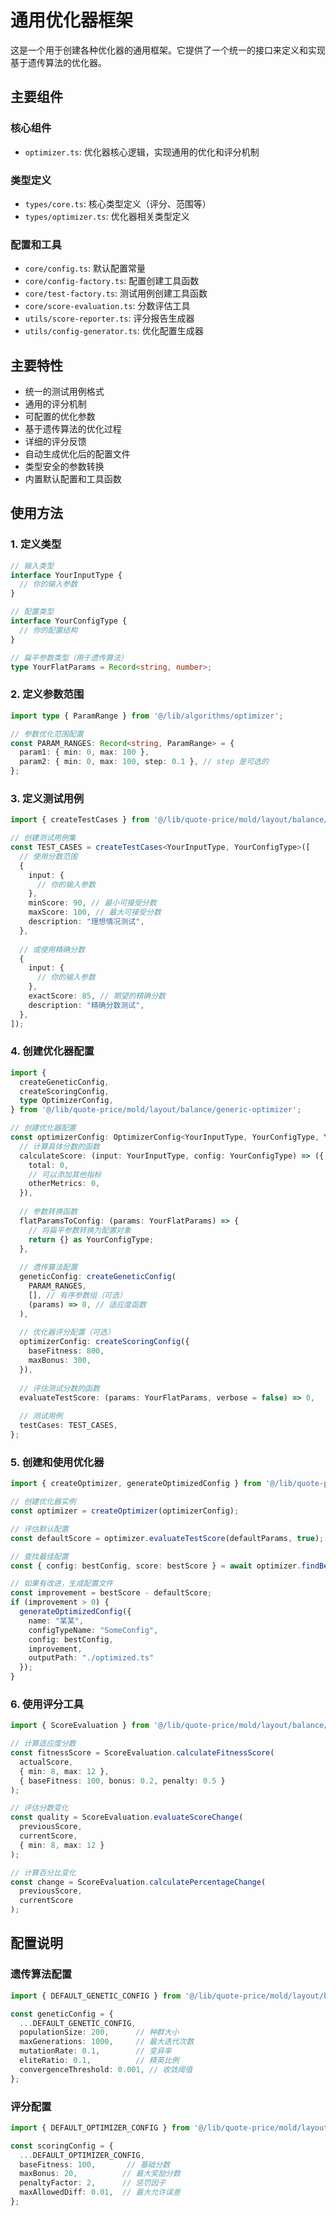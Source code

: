 # 通用优化器框架

这是一个用于创建各种优化器的通用框架。它提供了一个统一的接口来定义和实现基于遗传算法的优化器。

## 主要组件

### 核心组件
- `optimizer.ts`: 优化器核心逻辑，实现通用的优化和评分机制

### 类型定义
- `types/core.ts`: 核心类型定义（评分、范围等）
- `types/optimizer.ts`: 优化器相关类型定义

### 配置和工具
- `core/config.ts`: 默认配置常量
- `core/config-factory.ts`: 配置创建工具函数
- `core/test-factory.ts`: 测试用例创建工具函数
- `core/score-evaluation.ts`: 分数评估工具
- `utils/score-reporter.ts`: 评分报告生成器
- `utils/config-generator.ts`: 优化配置生成器

## 主要特性

- 统一的测试用例格式
- 通用的评分机制
- 可配置的优化参数
- 基于遗传算法的优化过程
- 详细的评分反馈
- 自动生成优化后的配置文件
- 类型安全的参数转换
- 内置默认配置和工具函数

## 使用方法

### 1. 定义类型

```typescript
// 输入类型
interface YourInputType {
  // 你的输入参数
}

// 配置类型
interface YourConfigType {
  // 你的配置结构
}

// 扁平参数类型（用于遗传算法）
type YourFlatParams = Record<string, number>;
```

### 2. 定义参数范围

```typescript
import type { ParamRange } from '@/lib/algorithms/optimizer';

// 参数优化范围配置
const PARAM_RANGES: Record<string, ParamRange> = {
  param1: { min: 0, max: 100 },
  param2: { min: 0, max: 100, step: 0.1 }, // step 是可选的
};
```

### 3. 定义测试用例

```typescript
import { createTestCases } from '@/lib/quote-price/mold/layout/balance/generic-optimizer';

// 创建测试用例集
const TEST_CASES = createTestCases<YourInputType, YourConfigType>([
  // 使用分数范围
  {
    input: {
      // 你的输入参数
    },
    minScore: 90, // 最小可接受分数
    maxScore: 100, // 最大可接受分数
    description: "理想情况测试",
  },
  
  // 或使用精确分数
  {
    input: {
      // 你的输入参数
    },
    exactScore: 85, // 期望的精确分数
    description: "精确分数测试",
  },
]);
```

### 4. 创建优化器配置

```typescript
import {
  createGeneticConfig,
  createScoringConfig,
  type OptimizerConfig,
} from '@/lib/quote-price/mold/layout/balance/generic-optimizer';

// 创建优化器配置
const optimizerConfig: OptimizerConfig<YourInputType, YourConfigType, YourFlatParams> = {
  // 计算具体分数的函数
  calculateScore: (input: YourInputType, config: YourConfigType) => ({
    total: 0,
    // 可以添加其他指标
    otherMetrics: 0,
  }),
  
  // 参数转换函数
  flatParamsToConfig: (params: YourFlatParams) => {
    // 将扁平参数转换为配置对象
    return {} as YourConfigType;
  },
  
  // 遗传算法配置
  geneticConfig: createGeneticConfig(
    PARAM_RANGES,
    [], // 有序参数组（可选）
    (params) => 0, // 适应度函数
  ),
  
  // 优化器评分配置（可选）
  optimizerConfig: createScoringConfig({
    baseFitness: 800,
    maxBonus: 300,
  }),
  
  // 评估测试分数的函数
  evaluateTestScore: (params: YourFlatParams, verbose = false) => 0,
  
  // 测试用例
  testCases: TEST_CASES,
};
```

### 5. 创建和使用优化器

```typescript
import { createOptimizer, generateOptimizedConfig } from '@/lib/quote-price/mold/layout/balance/generic-optimizer';

// 创建优化器实例
const optimizer = createOptimizer(optimizerConfig);

// 评估默认配置
const defaultScore = optimizer.evaluateTestScore(defaultParams, true);

// 查找最佳配置
const { config: bestConfig, score: bestScore } = await optimizer.findBestConfig();

// 如果有改进，生成配置文件
const improvement = bestScore - defaultScore;
if (improvement > 0) {
  generateOptimizedConfig({
    name: "某某",
    configTypeName: "SomeConfig",
    config: bestConfig,
    improvement,
    outputPath: "./optimized.ts"
  });
}
```

### 6. 使用评分工具

```typescript
import { ScoreEvaluation } from '@/lib/quote-price/mold/layout/balance/generic-optimizer';

// 计算适应度分数
const fitnessScore = ScoreEvaluation.calculateFitnessScore(
  actualScore,
  { min: 8, max: 12 },
  { baseFitness: 100, bonus: 0.2, penalty: 0.5 }
);

// 评估分数变化
const quality = ScoreEvaluation.evaluateScoreChange(
  previousScore,
  currentScore,
  { min: 8, max: 12 }
);

// 计算百分比变化
const change = ScoreEvaluation.calculatePercentageChange(
  previousScore,
  currentScore
);
```

## 配置说明

### 遗传算法配置

```typescript
import { DEFAULT_GENETIC_CONFIG } from '@/lib/quote-price/mold/layout/balance/generic-optimizer';

const geneticConfig = {
  ...DEFAULT_GENETIC_CONFIG,
  populationSize: 200,      // 种群大小
  maxGenerations: 1000,     // 最大迭代次数
  mutationRate: 0.1,        // 变异率
  eliteRatio: 0.1,          // 精英比例
  convergenceThreshold: 0.001, // 收敛阈值
};
```

### 评分配置

```typescript
import { DEFAULT_OPTIMIZER_CONFIG } from '@/lib/quote-price/mold/layout/balance/generic-optimizer';

const scoringConfig = {
  ...DEFAULT_OPTIMIZER_CONFIG,
  baseFitness: 100,       // 基础分数
  maxBonus: 20,          // 最大奖励分数
  penaltyFactor: 2,      // 惩罚因子
  maxAllowedDiff: 0.01,  // 最大允许误差
};
